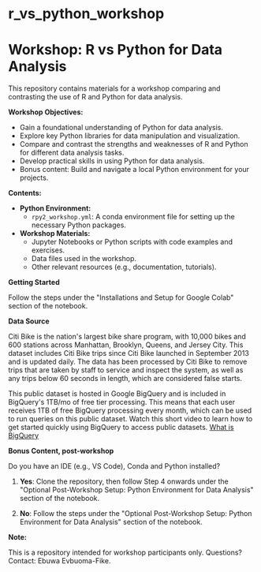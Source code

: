 # r_vs_python_workshop

# Workshop: R vs Python for Data Analysis

This repository contains materials for a workshop comparing and contrasting the use of R and Python for data analysis. 

**Workshop Objectives:**

* Gain a foundational understanding of Python for data analysis.
* Explore key Python libraries for data manipulation and visualization.
* Compare and contrast the strengths and weaknesses of R and Python for different data analysis tasks.
* Develop practical skills in using Python for data analysis.
* Bonus content: Build and navigate a local Python environment for your projects.

**Contents:**

* **Python Environment:**
    * `rpy2_workshop.yml`: A conda environment file for setting up the necessary Python packages.
* **Workshop Materials:**
    * Jupyter Notebooks or Python scripts with code examples and exercises.
    * Data files used in the workshop.
    * Other relevant resources (e.g., documentation, tutorials).

**Getting Started**

Follow the steps under the "Installations and Setup for Google Colab" section of the notebook.

**Data Source**

Citi Bike is the nation's largest bike share program, with 10,000 bikes and 600 stations across Manhattan, Brooklyn, Queens, and Jersey City. This dataset includes Citi Bike trips since Citi Bike launched in September 2013 and is updated daily. The data has been processed by Citi Bike to remove trips that are taken by staff to service and inspect the system, as well as any trips below 60 seconds in length, which are considered false starts.

This public dataset is hosted in Google BigQuery and is included in BigQuery's 1TB/mo of free tier processing. This means that each user receives 1TB of free BigQuery processing every month, which can be used to run queries on this public dataset. Watch this short video to learn how to get started quickly using BigQuery to access public datasets. [What is BigQuery](https://cloud.google.com/bigquery/docs/introduction)

**Bonus Content, post-workshop**

Do you have an IDE (e.g., VS Code), Conda and Python installed?
1. **Yes**: Clone the repository, then follow Step 4 onwards under the "Optional Post-Workshop Setup: Python Environment for Data Analysis" section of the notebook.

2. **No**: Follow the steps under the "Optional Post-Workshop Setup: Python Environment for Data Analysis" section of the notebook.

**Note:**

This is a repository intended for workshop participants only.
Questions? Contact: Ebuwa Evbuoma-Fike.
